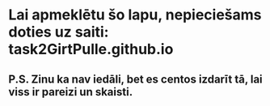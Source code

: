 # Lai apmeklētu šo lapu, nepieciešams doties uz saiti: task2GirtPulle.github.io
## P.S. Zinu ka nav iedāli, bet es centos izdarīt tā, lai viss ir pareizi un skaisti.
